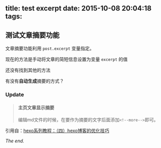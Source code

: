 title: test excerpt
date: 2015-10-08 20:04:18
tags:
---

## 测试文章摘要功能 

文章摘要功能利用 `post.excerpt` 变量指定。

现在的方法是手动将文章的简短信息设置为变量 `excerpt` 的值
<!-- more -->
还没有找到其他的方法

有没有**自动生成**摘要的方式？

### Update 

> #### 主页文章显示摘要
>
> 编辑md文件的时候，在要作为摘要的文字后面添加`<!--more-->`即可。

引用自：[hexo系列教程：（四）hexo博客的优化技巧](http://zipperary.com/2013/05/30/hexo-guide-4/)

*The end.*
